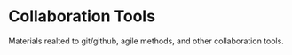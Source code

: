 # Collaboration Tools

Materials realted to git/github, agile methods, and other collaboration tools.
